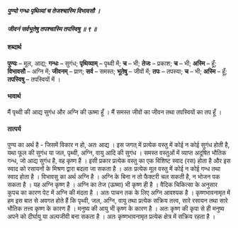 ##### पुण्यो गन्धः पृथिव्यां च तेजश्चास्मि विभावसौ ।
##### जीवनं सर्वभूतेषु तपश्चास्मि तपस्विषु ॥ ९ ॥

#### शब्दार्थ

**पुण्यः** – मूल, आद्य; **गन्धः** – सुगंध; **पृथिव्याम्** – पृथ्वी में; **च** – भी; **तेजः** – प्रकाश; **च** – भी; **अस्मि** – हूँ; **विभावसौ** – अग्नि में; **जीवनम्** – प्राण; **सर्व** – समस्त; **भूतेषु** – जीवों में; **तपः** – तपस्या; **च** – भी; **अस्मि** – हूँ; **तपस्विषु** – तपस्वियों में ।

#### भावार्थ

मैं पृथ्वी की आद्य सुगंध और अग्नि की ऊष्मा हूँ । मैं समस्त जीवों का जीवन तथा तपस्वियों का तप हूँ ।

#### तात्पर्य

पुण्य का अर्थ है - जिसमें विकार न हो, अतः आद्य । इस जगत् में प्रत्येक वस्तु में कोई न कोई सुगंध होती है, यथा फूल की सुगंध या जल, पृथ्वी, अग्नि, वायु आदि की सुगंध । समस्त वस्तुओं में व्याप्त अदूषित भौतिक गन्ध, जो आद्य सुगंध है, वह कृष्ण हैं । इसी प्रकार प्रत्येक वस्तु का एक विशिष्ट स्वाद (रस) होता है और इस स्वाद को रसायनों के मिश्रण द्वारा बदला जा सकता है । अतः प्रत्येक मूल वस्तु में कोई न कोई गन्ध तथा स्वाद होता है । विभावसु का अर्थ अग्नि है । अग्नि के बिना न तो फैक्टरी चल सकती है, न भोजन पक सकता है । यह अग्नि कृष्ण है । अग्नि का तेज (ऊष्मा) भी कृष्ण ही है । वैदिक चिकित्सा के अनुसार कुपच का कारण पेट में अग्नि की मंदता है । अतः पाचन तक के लिए अग्नि आवश्यक है । कृष्णभावनामृत में हम इस बात से अवगत होते हैं कि पृथ्वी, जल, अग्नि, वायु तथा प्रत्येक सक्रिय तत्त्व, सारे रसायन तथा सारे भौतिक तत्त्व कृष्ण के कारण हैं । मनुष्य की आयु भी कृष्ण के कारण है । अतः कृष्ण की कृपा से ही मनुष्य अपने को दीर्घायु या अल्पजीवी बना सकता है । अतः कृष्णभावनामृत प्रत्येक क्षेत्र में सक्रिय रहता है ।